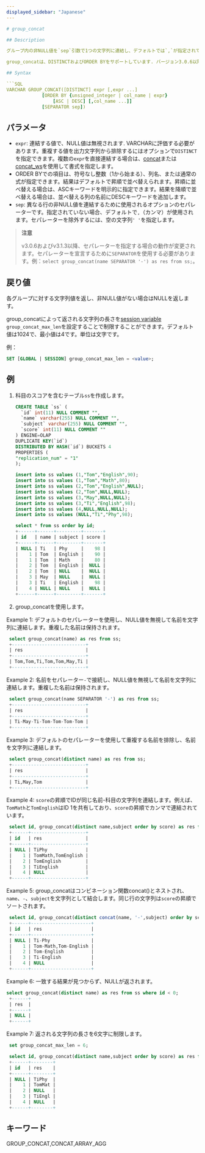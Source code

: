 ```yaml
---
displayed_sidebar: "Japanese"
---

# group_concat

## Description

グループ内の非NULL値を`sep`引数で1つの文字列に連結し、デフォルトでは`,`が指定されていない場合、デフォルトのセパレーターとして使用されます。この関数は、1つの文字列に複数の行の値を連結するために使用できます。

group_concatは、DISTINCTおよびORDER BYをサポートしています. バージョン3.0.6以降および3.1.3以降のバージョンです。

## Syntax

```SQL
VARCHAR GROUP_CONCAT([DISTINCT] expr [,expr ...]
             [ORDER BY {unsigned_integer | col_name | expr}
                 [ASC | DESC] [,col_name ...]]
             [SEPARATOR sep])
```

## パラメータ

- `expr`: 連結する値で、NULL値は無視されます. VARCHARに評価する必要があります。重複する値を出力文字列から排除するにはオプションで`DISTINCT`を指定できます。複数の`expr`を直接連結する場合は、[concat](../string-functions/concat.md)または[concat_ws](../string-functions/concat_ws.md)を使用して書式を指定します。
- ORDER BYでの項目は、符号なし整数（1から始まる）、列名、または通常の式が指定できます。結果はデフォルトで昇順で並べ替えられます。昇順に並べ替える場合は、ASCキーワードを明示的に指定できます。結果を降順で並べ替える場合は、並べ替える列の名前にDESCキーワードを追加します。
- `sep`: 異なる行の非NULL値を連結するために使用されるオプションのセパレーターです。指定されていない場合、デフォルトで`,`（カンマ）が使用されます。セパレーターを除外するには、空の文字列`' '`を指定します。

> **注意**
>
> v3.0.6およびv3.1.3以降、セパレーターを指定する場合の動作が変更されます。セパレーターを宣言するために`SEPARATOR`を使用する必要があります。例：`select group_concat(name SEPARATOR '-') as res from ss;`。

## 戻り値

各グループに対する文字列値を返し、非NULL値がない場合はNULLを返します。

group_concatによって返される文字列の長さを[session variable](../../../reference/System_variable.md) `group_concat_max_len`を設定することで制限することができます。デフォルト値は1024で、最小値は4です。単位は文字です。

例：

```sql
SET [GLOBAL | SESSION] group_concat_max_len = <value>;
```

## 例

1. 科目のスコアを含むテーブル`ss`を作成します。

   ```sql
   CREATE TABLE `ss` (
     `id` int(11) NULL COMMENT "",
     `name` varchar(255) NULL COMMENT "",
     `subject` varchar(255) NULL COMMENT "",
     `score` int(11) NULL COMMENT ""
   ) ENGINE=OLAP
   DUPLICATE KEY(`id`)
   DISTRIBUTED BY HASH(`id`) BUCKETS 4
   PROPERTIES (
   "replication_num" = "1"
   );

   insert into ss values (1,"Tom","English",90);
   insert into ss values (1,"Tom","Math",80);
   insert into ss values (2,"Tom","English",NULL);
   insert into ss values (2,"Tom",NULL,NULL);
   insert into ss values (3,"May",NULL,NULL);
   insert into ss values (3,"Ti","English",98);
   insert into ss values (4,NULL,NULL,NULL);
   insert into ss values (NULL,"Ti","Phy",98);

   select * from ss order by id;
   +------+------+---------+-------+
   | id   | name | subject | score |
   +------+------+---------+-------+
   | NULL | Ti   | Phy     |    98 |
   |    1 | Tom  | English |    90 |
   |    1 | Tom  | Math    |    80 |
   |    2 | Tom  | English |  NULL |
   |    2 | Tom  | NULL    |  NULL |
   |    3 | May  | NULL    |  NULL |
   |    3 | Ti   | English |    98 |
   |    4 | NULL | NULL    |  NULL |
   +------+------+---------+-------+
   ```

2. group_concatを使用します。

  Example 1: デフォルトのセパレーターを使用し、NULL値を無視して名前を文字列に連結します。重複した名前は保持されます。

  ```sql
   select group_concat(name) as res from ss;
   +---------------------------+
   | res                       |
   +---------------------------+
   | Tom,Tom,Ti,Tom,Tom,May,Ti |
   +---------------------------+
  ```

  Example 2: 名前をセパレーター`-`で接続し、NULL値を無視して名前を文字列に連結します。重複した名前は保持されます。

  ```sql
   select group_concat(name SEPARATOR '-') as res from ss;
   +---------------------------+
   | res                       |
   +---------------------------+
   | Ti-May-Ti-Tom-Tom-Tom-Tom |
   +---------------------------+
  ```

  Example 3: デフォルトのセパレーターを使用して重複する名前を排除し、名前を文字列に連結します。 

  ```sql
   select group_concat(distinct name) as res from ss;
   +---------------------------+
   | res                       |
   +---------------------------+
   | Ti,May,Tom                |
   +---------------------------+
  ```

  Example 4: `score`の昇順でIDが同じ名前-科目の文字列を連結します。例えば、`TomMath`と`TomEnglish`はID 1を共有しており、`score`の昇順でカンマで連結されています。

  ```sql
   select id, group_concat(distinct name,subject order by score) as res from ss group by id order by id;
   +------+--------------------+
   | id   | res                |
   +------+--------------------+
   | NULL | TiPhy              |
   |    1 | TomMath,TomEnglish |
   |    2 | TomEnglish         |
   |    3 | TiEnglish          |
   |    4 | NULL               |
   +------+--------------------+
   ```

  Example 5: group_concatはコンビネーション関数concat()とネストされ、`name`、`-`、`subject`を文字列として結合します。同じ行の文字列は`score`の昇順でソートされます。

  ```sql
   select id, group_concat(distinct concat(name, '-',subject) order by score) as res from ss group by id order by id;
   +------+----------------------+
   | id   | res                  |
   +------+----------------------+
   | NULL | Ti-Phy               |
   |    1 | Tom-Math,Tom-English |
   |    2 | Tom-English          |
   |    3 | Ti-English           |
   |    4 | NULL                 |
   +------+----------------------+
   ```
  
  Example 6: 一致する結果が見つからず、NULLが返されます。

  ```sql
  select group_concat(distinct name) as res from ss where id < 0;
   +------+
   | res  |
   +------+
   | NULL |
   +------+
   ```

  Example 7: 返される文字列の長さを6文字に制限します。

  ```sql
   set group_concat_max_len = 6;

   select id, group_concat(distinct name,subject order by score) as res from ss group by id order by id;
   +------+--------+
   | id   | res    |
   +------+--------+
   | NULL | TiPhy  |
   |    1 | TomMat |
   |    2 | NULL   |
   |    3 | TiEngl |
   |    4 | NULL   |
   +------+--------+
   ```

## キーワード

GROUP_CONCAT,CONCAT,ARRAY_AGG
```